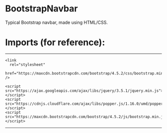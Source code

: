 # BootstrapNavbar
Typical Bootstrap navbar, made using HTML/CSS.

# Imports (for reference):
***
    <link
      rel="stylesheet"
      href="https://maxcdn.bootstrapcdn.com/bootstrap/4.5.2/css/bootstrap.min.css"
    />

    <script src="https://ajax.googleapis.com/ajax/libs/jquery/3.5.1/jquery.min.js"></script>
    <script src="https://cdnjs.cloudflare.com/ajax/libs/popper.js/1.16.0/umd/popper.min.js"></script>
    <script src="https://maxcdn.bootstrapcdn.com/bootstrap/4.5.2/js/bootstrap.min.js"></script>
***
